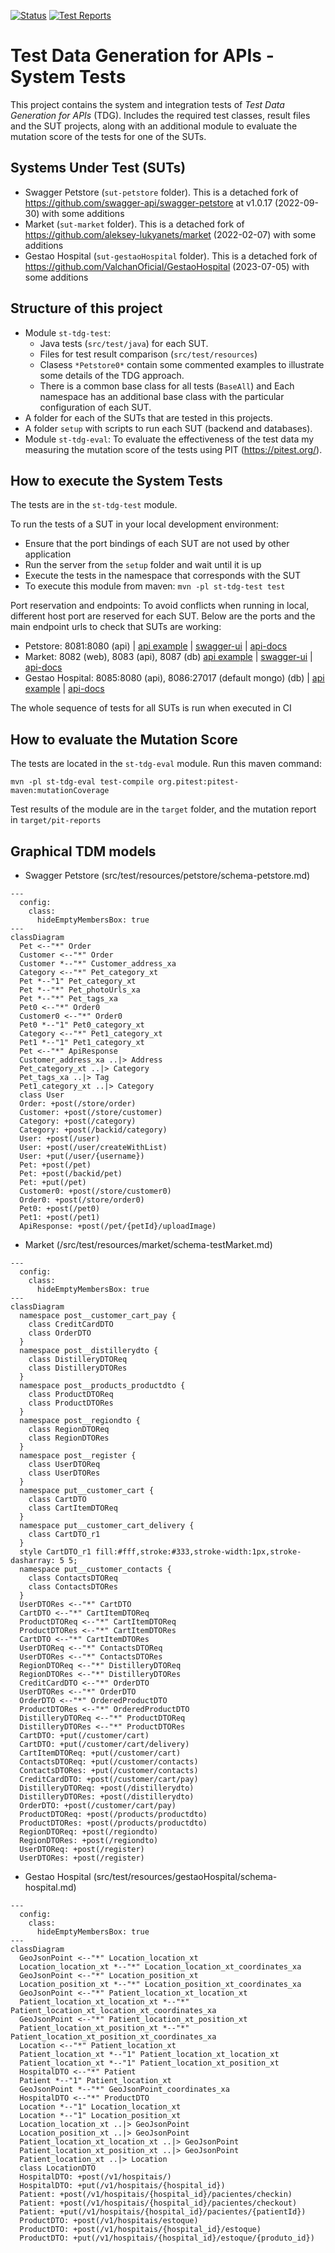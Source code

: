 [![Status](https://github.com/giis-uniovi/tdrules-st-tdg/actions/workflows/test.yml/badge.svg)](https://github.com/giis-uniovi/tdrules-st-tdg/actions)
[![Test Reports](https://img.shields.io/badge/%20-Test_Reports-orange)](https://giis-uniovi.github.io/tdrules-st-tdg)

# Test Data Generation for APIs - System Tests

This project contains the system and integration tests of *Test Data Generation for APIs* (TDG).
Includes the required test classes, result files and the SUT projects,
along with an additional module to evaluate the mutation
score of the tests for one of the SUTs.

## Systems Under Test (SUTs)

- Swagger Petstore (`sut-petstore` folder).
  This is a detached fork of https://github.com/swagger-api/swagger-petstore at v1.0.17 (2022-09-30) with some additions
- Market (`sut-market` folder).
  This is a detached fork of https://github.com/aleksey-lukyanets/market (2022-02-07) with some additions
- Gestao Hospital (`sut-gestaoHospital` folder). 
  This is a detached fork of https://github.com/ValchanOficial/GestaoHospital (2023-07-05) with some additions

## Structure of this project

- Module `st-tdg-test`:
  - Java tests (`src/test/java`) for each SUT.
  - Files for test result comparison (`src/test/resources`)
  - Clasess `*Petstore0*` contain some commented examples to illustrate
    some details of the TDG approach.
  - There is a common base class for all tests (`BaseAll`) and 
    Each namespace has an additional base class
    with the particular configuration of each SUT.
- A folder for each of the SUTs that are tested in this projects.
- A folder `setup` with scripts to run each SUT (backend and databases).
- Module `st-tdg-eval`: To evaluate the effectiveness of the test data my measuring
  the mutation score of the tests using PIT (https://pitest.org/).

## How to execute the System Tests

The tests are in the `st-tdg-test` module.

To run the tests of a SUT in your local development environment:
  - Ensure that the port bindings of each SUT are not used by other application
  - Run the server from the `setup` folder and wait until it is up
  - Execute the tests in the namespace that corresponds with the SUT
  - To execute this module from maven: `mvn -pl st-tdg-test test` 

Port reservation and endpoints: To avoid conflicts when running in local,
different host port are reserved for each SUT.
Below are the ports and the main endpoint urls to check that SUTs are working:
  - Petstore: 8081:8080 (api) |
    [api example](http://localhost:8081/api/v3/pet/findByStatus?status=available) |
    [swagger-ui](http://localhost:8081/) |
    [api-docs](http://localhost:8081/api/v3/openapi.json)
  - Market: 8082 (web), 8083 (api), 8087 (db)
    [api example](http://localhost:8083/products) |
    [swagger-ui](http://localhost:8083/swagger-ui/index.html) |
    [api-docs](http://localhost:8083/v2/api-docs)
  - Gestao Hospital: 8085:8080 (api), 8086:27017 (default mongo) (db) |
    [api example](http://localhost:8085/v1/hospitais/) |
    [api-docs](http://localhost:8085/v2/api-docs)

The whole sequence of tests for all SUTs is run when executed in CI

## How to evaluate the Mutation Score

The tests are located in the `st-tdg-eval` module.
Run this maven command:
```
mvn -pl st-tdg-eval test-compile org.pitest:pitest-maven:mutationCoverage
```

Test results of the module are in the `target` folder, 
and the mutation report in `target/pit-reports`

## Graphical TDM models

- Swagger Petstore (src/test/resources/petstore/schema-petstore.md)

```mermaid
---
  config:
    class:
      hideEmptyMembersBox: true
---
classDiagram
  Pet <--"*" Order
  Customer <--"*" Order
  Customer *--"*" Customer_address_xa
  Category <--"*" Pet_category_xt
  Pet *--"1" Pet_category_xt
  Pet *--"*" Pet_photoUrls_xa
  Pet *--"*" Pet_tags_xa
  Pet0 <--"*" Order0
  Customer0 <--"*" Order0
  Pet0 *--"1" Pet0_category_xt
  Category <--"*" Pet1_category_xt
  Pet1 *--"1" Pet1_category_xt
  Pet <--"*" ApiResponse
  Customer_address_xa ..|> Address
  Pet_category_xt ..|> Category
  Pet_tags_xa ..|> Tag
  Pet1_category_xt ..|> Category
  class User
  Order: +post(/store/order)
  Customer: +post(/store/customer)
  Category: +post(/category)
  Category: +post(/backid/category)
  User: +post(/user)
  User: +post(/user/createWithList)
  User: +put(/user/{username})
  Pet: +post(/pet)
  Pet: +post(/backid/pet)
  Pet: +put(/pet)
  Customer0: +post(/store/customer0)
  Order0: +post(/store/order0)
  Pet0: +post(/pet0)
  Pet1: +post(/pet1)
  ApiResponse: +post(/pet/{petId}/uploadImage)
```

- Market (/src/test/resources/market/schema-testMarket.md)

```mermaid
---
  config:
    class:
      hideEmptyMembersBox: true
---
classDiagram
  namespace post__customer_cart_pay {
    class CreditCardDTO
    class OrderDTO
  }
  namespace post__distillerydto {
    class DistilleryDTOReq
    class DistilleryDTORes
  }
  namespace post__products_productdto {
    class ProductDTOReq
    class ProductDTORes
  }
  namespace post__regiondto {
    class RegionDTOReq
    class RegionDTORes
  }
  namespace post__register {
    class UserDTOReq
    class UserDTORes
  }
  namespace put__customer_cart {
    class CartDTO
    class CartItemDTOReq
  }
  namespace put__customer_cart_delivery {
    class CartDTO_r1
  }
  style CartDTO_r1 fill:#fff,stroke:#333,stroke-width:1px,stroke-dasharray: 5 5;
  namespace put__customer_contacts {
    class ContactsDTOReq
    class ContactsDTORes
  }
  UserDTORes <--"*" CartDTO
  CartDTO <--"*" CartItemDTOReq
  ProductDTOReq <--"*" CartItemDTOReq
  ProductDTORes <--"*" CartItemDTORes
  CartDTO <--"*" CartItemDTORes
  UserDTOReq <--"*" ContactsDTOReq
  UserDTORes <--"*" ContactsDTORes
  RegionDTOReq <--"*" DistilleryDTOReq
  RegionDTORes <--"*" DistilleryDTORes
  CreditCardDTO <--"*" OrderDTO
  UserDTORes <--"*" OrderDTO
  OrderDTO <--"*" OrderedProductDTO
  ProductDTORes <--"*" OrderedProductDTO
  DistilleryDTOReq <--"*" ProductDTOReq
  DistilleryDTORes <--"*" ProductDTORes
  CartDTO: +put(/customer/cart)
  CartDTO: +put(/customer/cart/delivery)
  CartItemDTOReq: +put(/customer/cart)
  ContactsDTOReq: +put(/customer/contacts)
  ContactsDTORes: +put(/customer/contacts)
  CreditCardDTO: +post(/customer/cart/pay)
  DistilleryDTOReq: +post(/distillerydto)
  DistilleryDTORes: +post(/distillerydto)
  OrderDTO: +post(/customer/cart/pay)
  ProductDTOReq: +post(/products/productdto)
  ProductDTORes: +post(/products/productdto)
  RegionDTOReq: +post(/regiondto)
  RegionDTORes: +post(/regiondto)
  UserDTOReq: +post(/register)
  UserDTORes: +post(/register)
```

- Gestao Hospital (src/test/resources/gestaoHospital/schema-hospital.md)

```mermaid
---
  config:
    class:
      hideEmptyMembersBox: true
---
classDiagram
  GeoJsonPoint <--"*" Location_location_xt
  Location_location_xt *--"*" Location_location_xt_coordinates_xa
  GeoJsonPoint <--"*" Location_position_xt
  Location_position_xt *--"*" Location_position_xt_coordinates_xa
  GeoJsonPoint <--"*" Patient_location_xt_location_xt
  Patient_location_xt_location_xt *--"*" Patient_location_xt_location_xt_coordinates_xa
  GeoJsonPoint <--"*" Patient_location_xt_position_xt
  Patient_location_xt_position_xt *--"*" Patient_location_xt_position_xt_coordinates_xa
  Location <--"*" Patient_location_xt
  Patient_location_xt *--"1" Patient_location_xt_location_xt
  Patient_location_xt *--"1" Patient_location_xt_position_xt
  HospitalDTO <--"*" Patient
  Patient *--"1" Patient_location_xt
  GeoJsonPoint *--"*" GeoJsonPoint_coordinates_xa
  HospitalDTO <--"*" ProductDTO
  Location *--"1" Location_location_xt
  Location *--"1" Location_position_xt
  Location_location_xt ..|> GeoJsonPoint
  Location_position_xt ..|> GeoJsonPoint
  Patient_location_xt_location_xt ..|> GeoJsonPoint
  Patient_location_xt_position_xt ..|> GeoJsonPoint
  Patient_location_xt ..|> Location
  class LocationDTO
  HospitalDTO: +post(/v1/hospitais/)
  HospitalDTO: +put(/v1/hospitais/{hospital_id})
  Patient: +post(/v1/hospitais/{hospital_id}/pacientes/checkin)
  Patient: +post(/v1/hospitais/{hospital_id}/pacientes/checkout)
  Patient: +put(/v1/hospitais/{hospital_id}/pacientes/{patientId})
  ProductDTO: +post(/v1/hospitais/estoque)
  ProductDTO: +post(/v1/hospitais/{hospital_id}/estoque)
  ProductDTO: +put(/v1/hospitais/{hospital_id}/estoque/{produto_id})
```
